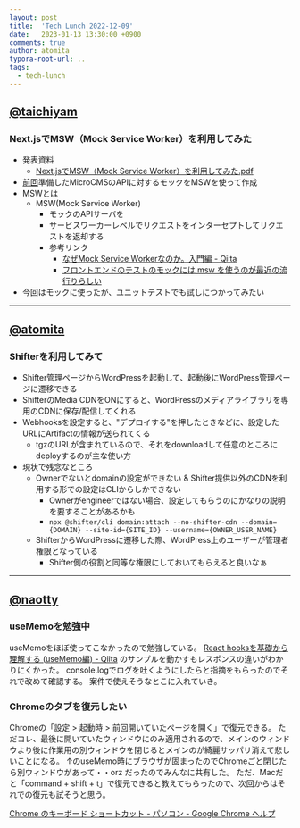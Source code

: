 ```yaml
---
layout: post
title:  'Tech Lunch 2022-12-09'
date:   2023-01-13 13:30:00 +0900
comments: true
author: atomita
typora-root-url: ..
tags:
  - tech-lunch
---
```



## [@taichiyam](https://github.com/taichiyam)

### Next.jsでMSW（Mock Service Worker）を利用してみた

- 発表資料
  - [Next.jsでMSW（Mock Service Worker）を利用してみた.pdf](https://github.com/RyukyuInteractive/tech.ryukyu-i.co.jp/files/10421746/Next.js.MSW.Mock.Service.Worker.pdf)
- [前回](https://tech.ryukyu-i.co.jp/2022/12/09/tech-lunch/)準備したMicroCMSのAPIに対するモックをMSWを使って作成
- MSWとは
  - MSW(Mock Service Worker)
    - モックのAPIサーバを
    - サービスワーカーレベルでリクエストをインターセプトしてリクエストを返却する
    - 参考リンク
      - [なぜMock Service Workerなのか。入門編 - Qiita](https://qiita.com/yoshii0110/items/1ddf5cac185558eb362e)
      - [フロントエンドのテストのモックには msw を使うのが最近の流行りらしい](https://zenn.dev/azukiazusa/articles/using-msw-to-mock-frontend-tests)
- 今回はモックに使ったが、ユニットテストでも試しにつかってみたい



----

## [@atomita](https://github.com/atomita)

### Shifterを利用してみて

- Shifter管理ページからWordPressを起動して、起動後にWordPress管理ページに遷移できる
- ShifterのMedia CDNをONにすると、WordPressのメディアライブラリを専用のCDNに保存/配信してくれる
- Webhooksを設定すると、"デプロイする"を押したときなどに、設定したURLにArtifactの情報が送られてくる
    - tgzのURLが含まれているので、それをdownloadして任意のところにdeployするのが主な使い方
- 現状で残念なところ
    - Ownerでないとdomainの設定ができない & Shifter提供以外のCDNを利用する形での設定はCLIからしかできない
        - Ownerがengineerではない場合、設定してもらうのにかなりの説明を要することがあるかも
        - `npx @shifter/cli domain:attach --no-shifter-cdn --domain={DOMAIN} --site-id={SITE_ID} --username={OWNER_USER_NAME}`
    - ShifterからWordPressに遷移した際、WordPress上のユーザーが管理者権限となっている
        - Shifter側の役割と同等な権限にしておいてもらえると良いなぁ



----

## [@naotty](https://github.com/naotty)

### useMemoを勉強中
useMemoをほぼ使ってこなかったので勉強している。
[React hooksを基礎から理解する \(useMemo編\) \- Qiita](https://qiita.com/seira/items/42576765aecc9fa6b2f8) のサンプルを動かすもレスポンスの違いがわかりにくかった。
console.logでログを吐くようにしたらと指摘をもらったのでそれで改めて確認する。
案件で使えそうなとこに入れていき。


### Chromeのタブを復元したい
Chromeの「設定 > 起動時 > 前回開いていたページを開く」で復元できる。
ただコレ、最後に開いていたウィンドウにのみ適用されるので、メインのウィンドウより後に作業用の別ウィンドウを閉じるとメインのが綺麗サッパリ消えて悲しいことになる。
↑のuseMemo時にブラウザが固まったのでChromeごと閉じたら別ウィンドウがあって・・orz だったのでみんなに共有した。
ただ、Macだと「command + shift + t」で復元できると教えてもらったので、次回からはそれでの復元も試そうと思う。

[Chrome のキーボード ショートカット \- パソコン \- Google Chrome ヘルプ](https://support.google.com/chrome/answer/157179?hl=ja&co=GENIE.Platform%3DDesktop#zippy=%2C%E3%82%BF%E3%83%96%E3%81%A8%E3%82%A6%E3%82%A3%E3%83%B3%E3%83%89%E3%82%A6%E3%81%AE%E3%82%B7%E3%83%A7%E3%83%BC%E3%83%88%E3%82%AB%E3%83%83%E3%83%88)


